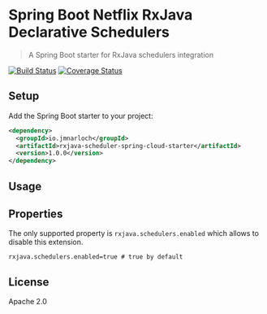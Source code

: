 # Spring Boot Netflix RxJava Declarative Schedulers

> A Spring Boot starter for RxJava schedulers integration

[![Build Status](https://travis-ci.org/jmnarloch/rxjava-scheduler-spring-cloud-starter.svg?branch=master)](https://travis-ci.org/jmnarloch/rxjava-scheduler-spring-cloud-starter)
[![Coverage Status](https://coveralls.io/repos/jmnarloch/rxjava-scheduler-spring-cloud-starter/badge.svg?branch=master&service=github)](https://coveralls.io/github/jmnarloch/rxjava-scheduler-spring-cloud-starter?branch=master)

## Setup

Add the Spring Boot starter to your project:

```xml
<dependency>
  <groupId>io.jmnarloch</groupId>
  <artifactId>rxjava-scheduler-spring-cloud-starter</artifactId>
  <version>1.0.0</version>
</dependency>
```

## Usage

## Properties

The only supported property is `rxjava.schedulers.enabled` which allows to disable this extension.

```
rxjava.schedulers.enabled=true # true by default
```

## License

Apache 2.0
